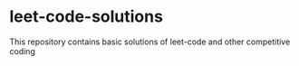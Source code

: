 # leet-code-solutions
This repository contains basic solutions of leet-code and other competitive coding 
